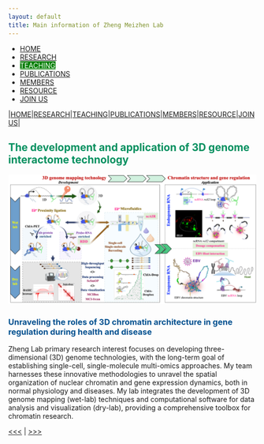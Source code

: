 ```yaml
---
layout: default
title: Main information of Zheng Meizhen Lab
---
```


<ul>
  <li><a href="https://www.zhengmzlab.com/home.md">HOME</a></li>
  <li><a href="https://www.zhengmzlab.com/research.html">RESEARCH</a></li>
  <li><a href="https://www.zhengmzlab.com/teaching.html" style="background-color: green; color: white;">TEACHING</a></li>
  <li><a href="https://www.zhengmzlab.com/publications.html">PUBLICATIONS</a></li>
  <li><a href="https://www.zhengmzlab.com/members.html">MEMBERS</a></li>
  <li><a href="https://www.zhengmzlab.com/resource.html">RESOURCE</a></li>
  <li><a href="https://www.zhengmzlab.com/join_us.html">JOIN US</a></li>
</ul>

|[HOME](https://www.zhengmzlab.com/home.md)|[RESEARCH](https://www.zhengmzlab.com/research.html)|[TEACHING](https://www.zhengmzlab.com/teaching.html)|[PUBLICATIONS](https://www.zhengmzlab.com/publications.html)|[MEMBERS](https://www.zhengmzlab.com/members.html)|[RESOURCE](https://www.zhengmzlab.com/resource.html)|[JOIN US](https://www.zhengmzlab.com/join_us.html)|

## <span style="color:#008f5e; font-weight:bold;">The development and application of 3D genome interactome technology</span>

<img src="home-1.png" style="max-width: 100%; height: auto;" alt="image" />

### <span style="color:#00508f; font-weight:bold;">Unraveling the roles of 3D chromatin architecture in gene regulation during health and disease</span>

Zheng Lab primary research interest focuses on developing three-dimensional (3D) genome technologies, with the long-term goal of establishing single-cell, single-molecule multi-omics approaches. My team harnesses these innovative methodologies to unravel the spatial organization of nuclear chromatin and gene expression dynamics, both in normal physiology and diseases. My lab integrates the development of 3D genome mapping (wet-lab) techniques and computational software for data analysis and visualization (dry-lab), providing a comprehensive toolbox for chromatin research.


[<<<](index.md) | [>>>](research.html)
